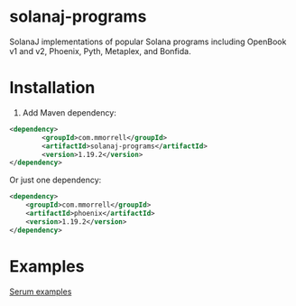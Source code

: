 # solanaj-programs

SolanaJ implementations of popular Solana programs including OpenBook v1 and v2, Phoenix, Pyth, Metaplex, and 
Bonfida.

# Installation
1. Add Maven dependency:

```xml
<dependency>
        <groupId>com.mmorrell</groupId>
        <artifactId>solanaj-programs</artifactId>
        <version>1.19.2</version>
</dependency>
```
Or just one dependency:
```xml
<dependency>
    <groupId>com.mmorrell</groupId>
    <artifactId>phoenix</artifactId>
    <version>1.19.2</version>
</dependency>
```

# Examples
[Serum examples](https://github.com/skynetcap/solanaj-programs/blob/master/serum/README.md)
